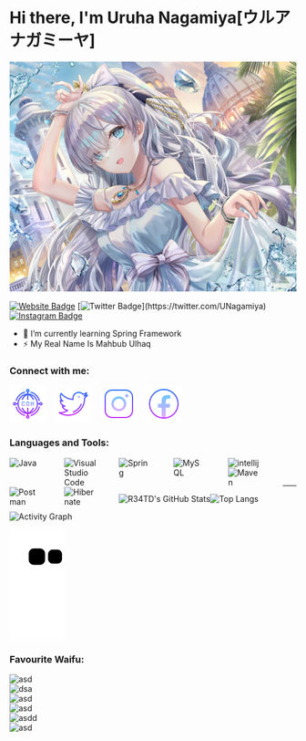 # Hi there, I'm Uruha Nagamiya[ウルア  ナガミーヤ]

![Background Image](./img/BG.jpg) 

[![Website Badge](https://img.shields.io/badge/-Website-050a30?style=flat-square&logo=vercel&logoColor=6601FE&link=https://ulhaq.web.id)](https://ulhaq.web.id)
[![Twitter Badge](https://img.shields.io/badge/-Twitter-5ce1e6?style=flat-square&logo=twitter&logoColor=6601FE&link=https://[twitter.com/akshatrasogi](https://twitter.com/UNagamiya))](https://twitter.com/UNagamiya)
[![Instagram Badge](https://img.shields.io/badge/-Instagram-050a30?style=flat-square&logo=instagram&logoColor=6601FE&link=//https://www.instagram.com/uruhanagamiya/)](https://www.instagram.com/uruhanagamiya/)

- 🌱 I’m currently learning Spring Framework
- ⚡ My Real Name Is Mahbub Ulhaq

### Connect with me:

[![website](./img/icon/website.png)](https://ulhaq.web.id)
&nbsp;&nbsp;
[![website](./img/icon/twitter.png)](https://twitter.com/UNagamiya)
&nbsp;&nbsp;
[![website](./img/icon/instagram.png)](https://instagram.com/uruhanagamiya)
&nbsp;&nbsp;
[![website](./img/icon/facebook.png)](https://www.facebook.com/mahbub.ulhaq.1610)

### Languages and Tools:

<img align="left" alt="Java" width="56px" src="https://cdn-icons-png.flaticon.com/512/226/226777.png" style="padding-right:40px;" />

<img align="left" alt="Visual Studio Code" width="56px" src="https://upload.wikimedia.org/wikipedia/commons/thumb/9/9a/Visual_Studio_Code_1.35_icon.svg/2048px-Visual_Studio_Code_1.35_icon.svg.png" style="padding-right:40px;" />

<img align="left" alt="Spring" width="56px" src="https://spring.io/images/projects/spring-edf462fec682b9d48cf628eaf9e19521.svg" style="padding-right:40px;" />

<img align="left" alt="MySQL" width="56px" src="https://www.mysql.com/common/logos/logo-mysql-170x115.png" style="padding-right:40px;" />

<img align="left" alt="intellij" width="56px" src="https://upload.wikimedia.org/wikipedia/commons/thumb/9/9c/IntelliJ_IDEA_Icon.svg/1200px-IntelliJ_IDEA_Icon.svg.png" style="padding-right:40px;" />

<img align="left" alt="Maven" width="56px" src="https://maven.apache.org/images/maven-logo-white-on-black.png" style="padding-right:40px;" />

<img align="left" alt="Postman" width="56px" src="https://iconape.com/wp-content/png_logo_vector/postman.png" style="padding-right:40px;" />

<img align="left" alt="Hibernate" width="56px" src="https://design.jboss.org/hibernate/logo/final/hibernate_logo_darkbkg_stacked_256px.gif" style="padding-right:40px;" />



<br />
<br />

---
  
  <img align="left" alt="R34TD's GitHub Stats" src="https://github-readme-stats.vercel.app/api?username=R34TD&show_icons=true&hide_border=false&title_color=6601FE&icon_color=8947ED&bg_color=09131B&text_color=ffffff&border_color=0c1a25" />

  ![Top Langs](https://github-readme-stats.vercel.app/api/top-langs/?username=R34TD&&show_icons=true&hide_border=false&title_color=6601FE&icon_color=8947ED&bg_color=09131B&text_color=ffffff&border_color=0c1a25)
  
  ![Activity Graph](https://activity-graph.herokuapp.com/graph?username=R34TD&custom_title=Uruha%20Nagamiya's%20Contribution%20Graph&bg_color=0c1a25&color=6601FE&line=FFFFFF&point=6601FE&hide_border=true)
  
  ![Snake animation](https://github.com/R34TD/R34TD/blob/output/github-contribution-grid-snake.svg)
  
  ### Favourite Waifu:
  <img align="left" alt="asd" width="256px" src="https://static.zerochan.net/Yor.Briar.full.3633560.png" style="padding-right:15px;" />
  <img align="left" alt="dsa" width="256px" src="https://cutewallpaper.org/25/anime-nurse-wallpaper-phone/32276880.jpg" style="padding-right:15px;" />
  <img align="left" alt="asd" width="256px" src="https://static.zerochan.net/Lumine.full.3725450.jpg" style="padding-right:15px;" />
  <img align="left" alt="asd" width="256px" src="https://cutewallpaper.org/25/anime-bunny-girl-wallpaper-blue/10914618.jpg" style="padding-right:15px;" />
  <img align="left" alt="asdd" width="256px" src="https://static.zerochan.net/Sakamata.Chloe.full.3568809.png" style="padding-right:15px;" />
  <img align="left" alt="asd" width="256px" src="https://static.zerochan.net/Ganyu.full.3561358.jpg" style="padding-right:15px;" />
  
    
[website]: https://ulhaq.web.id
[facebook]: https://www.facebook.com/mahbub.ulhaq.1610
[twitter]: https://twitter.com/UNagamiya
[instagram]: https://www.instagram.com/uruhanagamiya
